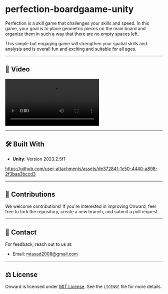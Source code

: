 # perfection-boardgaame-unity

Perfection is a skill game that challenges your skills and speed. In this game, your goal is to place geometric pieces on the main board and organize them in such a way that there are no empty spaces left.

This simple but engaging game will strengthen your spatial skills and analysis and is overall fun and exciting and suitable for all ages.

---

## 📸 Video
![Video](https://github.com/matin-as/perfection-boardgaame-unity/blob/main/Assets/video/a.mp4)

---

## 🛠️ Built With
- **Unity**: Version 2023.2.5f1

https://github.com/user-attachments/assets/de37284f-1c50-4440-a898-2f3baa3bccd3



---

## 🙌 Contributions
We welcome contributions! If you're interested in improving Onward, feel free to fork the repository, create a new branch, and submit a pull request.

---

## 📧 Contact
For feedback, reach out to us at:
- Email: [mtasad2008@gmail.com](mailto:mtasad2008@gmail.com)

---

## ⚖️ License
Onward is licensed under [MIT License](LICENSE). See the `LICENSE` file for more details.
